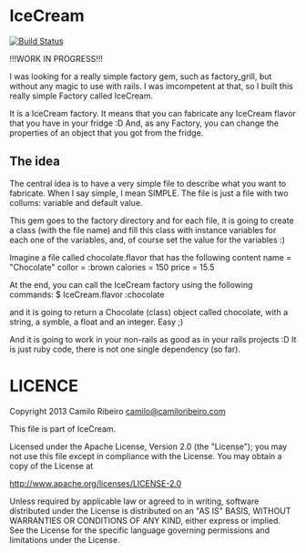 IceCream
==============

[![Build Status](https://secure.travis-ci.org/camiloribeiro/icecream.png)](http://travis-ci.org/camiloribeiro/icecream)

!!!WORK IN PROGRESS!!!

I was looking for a really simple factory gem, such as factory_grill, but without any magic to use with rails. I was imcompetent at that, so I built this really simple Factory called IceCream.

It is a IceCream factory. It means that you can fabricate any IceCream flavor that you have in your fridge :D And, as any Factory, you can change the properties of an object that you got from the fridge.

The idea
-------
The central idea is to have a very simple file to describe what you want to fabricate. When I say simple, I mean SIMPLE. The file is just a file with two collums: variable and default value.

This gem goes to the factory directory and for each file, it is going to create a class (with the file name) and fill this class with instance variables for each one of the variables, and, of course set the value for the variables :)

Imagine a file called chocolate.flavor that has the following content
  name = "Chocolate"
  collor = :brown
  calories = 150
  price = 15.5

At the end, you can call the IceCream factory using the following commands:
  $ IceCream.flavor :chocolate

and it is going to return a Chocolate (class) object called chocolate, with a string, a symble, a float and an integer. Easy ;)

And it is going to work in your non-rails as good as in your rails projects :D It is just ruby code, there is not one single dependency (so far).



LICENCE
=======

Copyright 2013 Camilo Ribeiro camilo@camiloribeiro.com

This file is part of IceCream.

Licensed under the Apache License, Version 2.0 (the "License"); you may not use this file except in compliance with the License. You may obtain a copy of the License at

http://www.apache.org/licenses/LICENSE-2.0

Unless required by applicable law or agreed to in writing, software distributed under the License is distributed on an "AS IS" BASIS, WITHOUT WARRANTIES OR CONDITIONS OF ANY KIND, either express or implied. See the License for the specific language governing permissions and limitations under the License.
